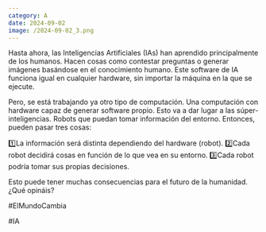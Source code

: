 ```yaml
--- 
category: A 
date: 2024-09-02 
image: /2024-09-02_3.png 
--- 
```


Hasta ahora, las Inteligencias Artificiales (IAs) han aprendido principalmente de los humanos. Hacen cosas como contestar preguntas o generar imágenes basándose en el conocimiento humano. Este software de IA funciona igual en cualquier hardware, sin importar la máquina en la que se ejecute.

Pero, se está trabajando ya otro tipo de computación. Una computación con hardware capaz de generar software propio. Esto va a dar lugar a las súper-inteligencias. Robots que puedan tomar información del entorno. Entonces, pueden pasar tres cosas:

1️⃣La información será distinta dependiendo del hardware (robot).
2️⃣Cada robot decidirá cosas en función de lo que vea en su entorno.
3️⃣Cada robot podría tomar sus propias decisiones.

Esto puede tener muchas consecuencias para el futuro de la humanidad. ¿Qué opináis?

#ElMundoCambia

#IA